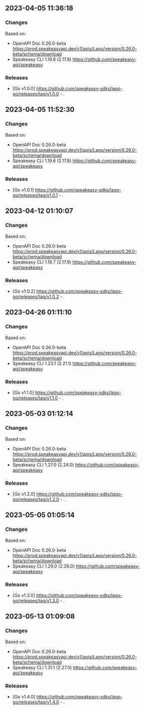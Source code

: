 

## 2023-04-05 11:36:18
### Changes
Based on:
- OpenAPI Doc 0.26.0-beta https://prod.speakeasyapi.dev/v1/apis/Lago/version/0.26.0-beta/schema/download
- Speakeasy CLI 1.19.6 (2.17.8) https://github.com/speakeasy-api/speakeasy
### Releases
- [Go v1.0.0] https://github.com/speakeasy-sdks/lago-go/releases/tag/v1.0.0 - .

## 2023-04-05 11:52:30
### Changes
Based on:
- OpenAPI Doc 0.26.0-beta https://prod.speakeasyapi.dev/v1/apis/Lago/version/0.26.0-beta/schema/download
- Speakeasy CLI 1.19.6 (2.17.8) https://github.com/speakeasy-api/speakeasy
### Releases
- [Go v1.0.1] https://github.com/speakeasy-sdks/lago-go/releases/tag/v1.0.1 - .

## 2023-04-12 01:10:07
### Changes
Based on:
- OpenAPI Doc 0.26.0-beta https://prod.speakeasyapi.dev/v1/apis/Lago/version/0.26.0-beta/schema/download
- Speakeasy CLI 1.19.7 (2.17.9) https://github.com/speakeasy-api/speakeasy
### Releases
- [Go v1.0.2] https://github.com/speakeasy-sdks/lago-go/releases/tag/v1.0.2 - .

## 2023-04-26 01:11:10
### Changes
Based on:
- OpenAPI Doc 0.26.0-beta https://prod.speakeasyapi.dev/v1/apis/Lago/version/0.26.0-beta/schema/download
- Speakeasy CLI 1.23.1 (2.21.1) https://github.com/speakeasy-api/speakeasy
### Releases
- [Go v1.1.0] https://github.com/speakeasy-sdks/lago-go/releases/tag/v1.1.0 - .

## 2023-05-03 01:12:14
### Changes
Based on:
- OpenAPI Doc 0.26.0-beta https://prod.speakeasyapi.dev/v1/apis/Lago/version/0.26.0-beta/schema/download
- Speakeasy CLI 1.27.0 (2.24.0) https://github.com/speakeasy-api/speakeasy
### Releases
- [Go v1.2.0] https://github.com/speakeasy-sdks/lago-go/releases/tag/v1.2.0 - .

## 2023-05-05 01:05:14
### Changes
Based on:
- OpenAPI Doc 0.26.0-beta https://prod.speakeasyapi.dev/v1/apis/Lago/version/0.26.0-beta/schema/download
- Speakeasy CLI 1.29.0 (2.26.0) https://github.com/speakeasy-api/speakeasy
### Releases
- [Go v1.3.0] https://github.com/speakeasy-sdks/lago-go/releases/tag/v1.3.0 - .

## 2023-05-13 01:09:08
### Changes
Based on:
- OpenAPI Doc 0.26.0-beta https://prod.speakeasyapi.dev/v1/apis/Lago/version/0.26.0-beta/schema/download
- Speakeasy CLI 1.31.1 (2.27.0) https://github.com/speakeasy-api/speakeasy
### Releases
- [Go v1.4.0] https://github.com/speakeasy-sdks/lago-go/releases/tag/v1.4.0 - .